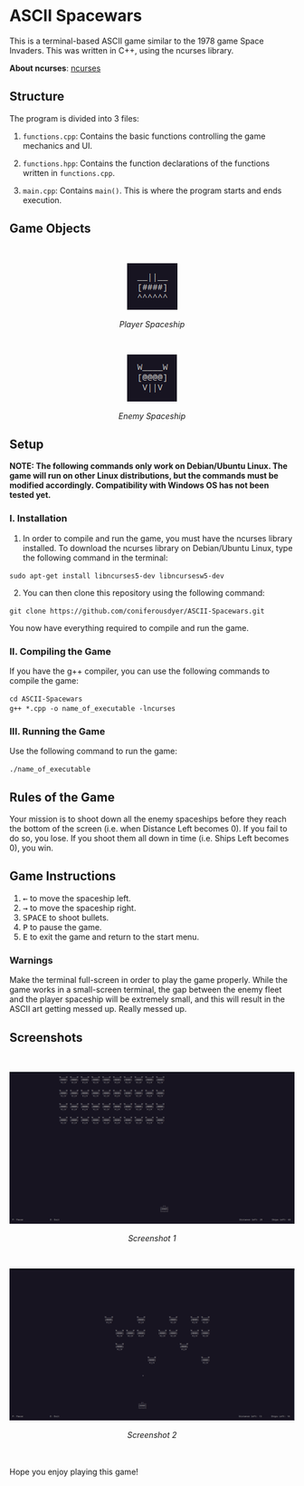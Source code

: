 # ASCII Spacewars

This is a terminal-based ASCII game similar to the 1978 game Space Invaders. This was written in C++, using the ncurses library. 

<strong>About ncurses</strong>: <a href="https://github.com/mirror/ncurses">ncurses</a>


## <strong>Structure</strong>

The program is divided into 3 files:

1. `functions.cpp`: Contains the basic functions controlling the game mechanics and UI.

2. `functions.hpp`: Contains the function declarations of the functions written in `functions.cpp`.

3. `main.cpp`: Contains `main()`. This is where the program starts and ends execution.


## <strong>Game Objects</strong> 

<br>
<p align="center">
<img src="Images/Player_Spaceship.png">
</p>
<p align="center"><em>Player Spaceship</em></p>

<br>
<p align="center">
<img src="Images/Enemy_Spaceship.png">
</p>
<p align="center"><em>Enemy Spaceship</em></p>


## <strong>Setup</strong>

<strong>NOTE: The following commands only work on Debian/Ubuntu Linux. The game will run on other Linux distributions, but the commands must be modified accordingly. Compatibility with Windows OS has not been tested yet.</strong>

### I. Installation

1. In order to compile and run the game, you must have the ncurses library installed. To download the ncurses library on Debian/Ubuntu Linux, type the following command in the terminal:

`sudo apt-get install libncurses5-dev libncursesw5-dev`

2. You can then clone this repository using the following command:

`git clone https://github.com/coniferousdyer/ASCII-Spacewars.git`

You now have everything required to compile and run the game.

### II. Compiling the Game

If you have the g++ compiler, you can use the following commands to compile the game:

`cd ASCII-Spacewars`
<br>
`g++ *.cpp -o name_of_executable -lncurses`

### III. Running the Game

Use the following command to run the game:

`./name_of_executable`


## <strong>Rules of the Game</strong>

Your mission is to shoot down all the enemy spaceships before they reach the bottom of the screen (i.e. when Distance Left becomes 0). If you fail to do so, you lose. If you shoot them all down in time (i.e. Ships Left becomes 0), you win.


## <strong>Game Instructions</strong>

1. <kbd>&larr;</kbd> to move the spaceship left.
2. <kbd>&rarr;</kbd> to move the spaceship right.
3. <kbd>SPACE</kbd> to shoot bullets.
4. <kbd>P</kbd> to pause the game.
5. <kbd>E</kbd> to exit the game and return to the start menu.

### Warnings

Make the terminal full-screen in order to play the game properly. While the game works in a small-screen terminal, the gap between the enemy fleet and the player spaceship will be extremely small, and this will result in the ASCII art getting messed up. Really messed up.

## <strong>Screenshots</strong>

<br>
<p align="center">
<img src="Images/Gameplay_1.png">
</p>
<p align="center"><em>Screenshot 1</em></p>

<br>
<p align="center">
<img src="Images/Gameplay_2.png">
</p>
<p align="center"><em>Screenshot 2</em></p>

<br><br>
Hope you enjoy playing this game!